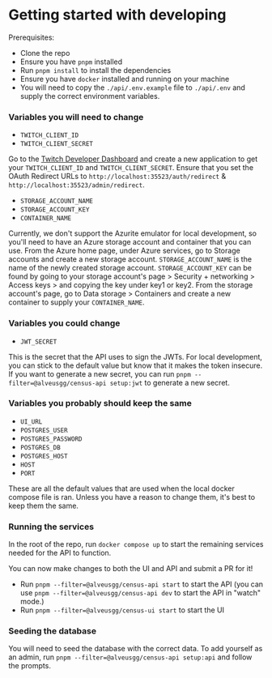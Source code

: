 # Getting started with developing

Prerequisites:

- Clone the repo
- Ensure you have `pnpm` installed
- Run `pnpm install` to install the dependencies
- Ensure you have `docker` installed and running on your machine
- You will need to copy the `./api/.env.example` file to `./api/.env` and supply the correct environment variables.

### Variables you will need to change

- `TWITCH_CLIENT_ID`
- `TWITCH_CLIENT_SECRET`

Go to the [Twitch Developer Dashboard](https://dev.twitch.tv/console) and create a new application to get your `TWITCH_CLIENT_ID` and `TWITCH_CLIENT_SECRET`. Ensure that you set the OAuth Redirect URLs to `http://localhost:35523/auth/redirect` & `http://localhost:35523/admin/redirect`.

- `STORAGE_ACCOUNT_NAME`
- `STORAGE_ACCOUNT_KEY`
- `CONTAINER_NAME`

Currently, we don't support the Azurite emulator for local development, so you'll need to have an Azure storage account and container that you can use. From the Azure home page, under Azure services, go to Storage accounts and create a new storage account. `STORAGE_ACCOUNT_NAME` is the name of the newly created storage account. `STORAGE_ACCOUNT_KEY` can be found by going to your storage account's page > Security + networking > Access keys > and copying the key under key1 or key2. From the storage account's page, go to Data storage > Containers and create a new container to supply your `CONTAINER_NAME`.

### Variables you could change

- `JWT_SECRET`

This is the secret that the API uses to sign the JWTs. For local development, you can stick to the default value but know that it makes the token insecure. If you want to generate a new secret, you can run `pnpm --filter=@alveusgg/census-api setup:jwt` to generate a new secret.

### Variables you probably should keep the same

- `UI_URL`
- `POSTGRES_USER`
- `POSTGRES_PASSWORD`
- `POSTGRES_DB`
- `POSTGRES_HOST`
- `HOST`
- `PORT`

These are all the default values that are used when the local docker compose file is ran. Unless you have a reason to change them, it's best to keep them the same.

### Running the services

In the root of the repo, run `docker compose up` to start the remaining services needed for the API to function.

You can now make changes to both the UI and API and submit a PR for it!

- Run `pnpm --filter=@alveusgg/census-api start` to start the API (you can use `pnpm --filter=@alveusgg/census-api dev` to start the API in "watch" mode.)
- Run `pnpm --filter=@alveusgg/census-ui start` to start the UI

### Seeding the database

You will need to seed the database with the correct data. To add yourself as an admin, run `pnpm --filter=@alveusgg/census-api setup:api` and follow the prompts.
